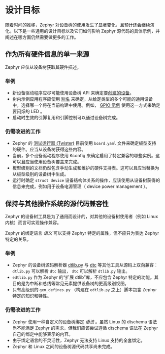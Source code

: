 # 设计目标

随着时间的推移，Zephyr 对设备树的使用发生了显著变化，且预计还会继续演化。以下是一些通用的设计目标以及它们如何影响 Zephyr 源代码的具体示例，并阐述在哪方面仍然需要做更多的工作。

## 作为所有硬件信息的单一来源

Zephyr 应仅从设备树获取其硬件描述。

### 举例

- 新设备驱动程序应尽可能使用设备树 API 来确定要[创建的设备](./howtos.md#使用设备树-api-编写设备驱动)。
- 树内示例应用程序应使用 [别名](./intro.md#别名-alias-与被选中的节点-chosen-nodes-) 来确定，从给定类型的多个可能的通用设备中，选择哪一个将在当前构建中使用。例如， [GPIO 示例](../../application/peripheral/samples/gpio.md) 使用这一方式来确定要闪烁的 LED 。
- 启动时生效的引脚复用和引脚控制可以通过设备树完成。

### 仍需改进的工作

- Zephyr 的 [测试运行器 (Twister)](https://docs.zephyrproject.org/latest/develop/test/twister.html#twister-script) 目前使用 `board.yaml` 文件来确定板型支持的硬件。应当从设备树获得这些内容。
- 当前，多个设备驱动程序使用 Kconfig 来确定启用了特定兼容的哪些实例。这可以且应当使用设备树覆盖来完成。
- 板型级别的文档仍然包含手动生成和维护的硬件支持表。这可以且应当替换为从板型级别的设备树中生成。
- 运行时确定 `struct device` 设备结构体关系的操作，应该使用从设备树获得的信息来完成，例如用于设备电源管理（ device power management ）。

## 保持与其他操作系统的源代码兼容性

Zephyr 的设备树工具是为了通用而设计的，对其他的设备树使用者（例如 Linux 内核）而言可实现操作兼容。

Zephyr 的绑定语言 *语义* 可以支持 Zephyr 特定的属性，但不应只为表达 Zephyr 特定的关系。

### 举例

- Zephyr 的设备树源码解析器 [dtlib.py](./intro.md#脚本与工具) 与 [dtc](https://git.kernel.org/pub/scm/utils/dtc/dtc.git/about/) 等其他工具从源码上双向兼容： `dtlib.py` 可以解析 `dtc` 输出， `dtc` 可以解析 `dtlib.py` 输出。
- `edtlib.py` 作为 Zephyr 的“扩展 dtlib”库，不应包含 Zephyr 特定的功能。其目的是为中断和总线等常见元素提供设备树的更高级别视图。
- 只有高级别的 `gen_defines.py` （构建在 `edtlib.py` 之上）脚本包含 Zephyr 特定的知识和特性。

### 仍需改进的工作

- Zephyr 使用一种自定义的设备树绑定 *语法* 。虽然 Linux 的 dtschema 语法尚不能满足 Zephyr 的需求，但我们应该尝试遵循 dtschema 语法在 Zephyr 自己的绑定中能够表示的内容。
- 由于绑定语言的不灵活性，Zephyr 无法支持 Linux 支持的全套绑定。
- Zephyr 和 Linux 之间的设备树源代码共享尚未完成。